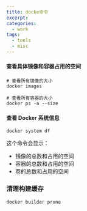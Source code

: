 ```yaml
---
title: docke命令
excerpt: 
categories:
  - work
tags:
  - tools
  - misc
---
```

#### 查看具体镜像和容器占用的空间

```shell
# 查看所有镜像的大小
docker images

# 查看所有容器的大小
docker ps -a --size
```

#### 查看 Docker 系统信息

```shell
docker system df
```

这个命令会显示：

* 镜像的总数和占用的空间
* 容器的总数和占用的空间
* 卷的总数和占用的空间

### 清理构建缓存

```shell
docker builder prune
```
